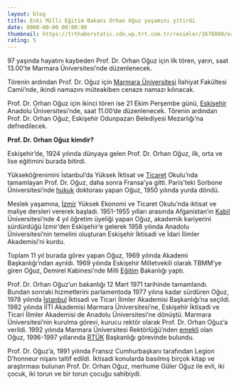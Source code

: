 ```yaml
--- 
layout: blog
title: Eski Milli Eğitim Bakanı Orhan Oğuz yaşamını yitirdi
date: 0000-00-00 00:00:00
thumbnail: https://trthaberstatic.cdn.wp.trt.com.tr/resimler/1676000/orhan-oguz-dha-1677644.jpg
rating: 5
---
```

<p>
	97 yaşında hayatını kaybeden Prof. Dr. Orhan Oğuz için ilk tören, yarın, saat 13.00’te Marmara Üniversitesi’nde düzenlenecek.</p>
<p>
	Törenin ardından Prof. Dr. Oğuz için <a href="https://www.trthaber.com/etiket/marmara-universitesi/" target="_blank">Marmara Üniversitesi</a> İlahiyat Fakültesi Camii’nde, ikindi namazını müteakiben cenaze namazı kılınacak.</p>
<p>
	Prof. Dr. Orhan Oğuz için ikinci tören ise 21 Ekim Perşembe günü, <a href="https://www.trthaber.com/etiket/eskisehir/" target="_blank">Eskişehir</a> Anadolu Üniversitesi’nde, saat 11.00’de düzenlenecek. Törenin ardından Prof. Dr. Orhan Oğuz, Eskişehir Odunpazarı Belediyesi Mezarlığı’na defnedilecek.</p>
<p>
	<strong>Prof. Dr. Orhan Oğuz kimdir?</strong></p>
<p>
	Eskişehir’de, 1924 yılında dünyaya gelen Prof. Dr. Orhan Oğuz, ilk, orta ve lise eğitimini burada bitirdi.</p>
<p>
	Yükseköğrenimini İstanbul’da Yüksek İktisat ve <a href="https://www.trthaber.com/etiket/ticaret/" target="_blank">Ticaret</a> Okulu’nda tamamlayan Prof. Dr. Oğuz, daha sonra Fransa’ya gitti. Paris’teki Sorbone Üniversitesi’nde <a href="https://www.trthaber.com/etiket/hukuk/" target="_blank">hukuk</a> doktorası yapan Oğuz, 1950 yılında yurda döndü.</p>
<p>
	Meslek yaşamına, <a href="https://www.trthaber.com/etiket/izmir/" target="_blank">İzmir</a> Yüksek Ekonomi ve Ticaret Okulu’nda iktisat ve maliye dersleri vererek başladı. 1951-1955 yılları arasında Afganistan’ın <a href="https://www.trthaber.com/etiket/kabil/" target="_blank">Kabil</a> Üniversitesi’nde 4 yıl öğretim üyeliği yapan Oğuz, akademik kariyerini sürdürdüğü İzmir’den Eskişehir’e gelerek 1958 yılında Anadolu Üniversitesi’nin temelini oluşturan Eskişehir İktisadi ve İdari İlimler Akademisi’ni kurdu.</p>
<p>
	Toplam 11 yıl burada görev yapan Oğuz, 1969 yılında Akademi Başkanlığı’ndan ayrıldı. 1969 yılında Eskişehir Milletvekili olarak TBMM’ye giren Oğuz, Demirel Kabinesi’nde Milli <a href="https://www.trthaber.com/etiket/egitim/" target="_blank">Eğitim</a> Bakanlığı yaptı.</p>
<p>
	Prof. Dr. Orhan Oğuz’un bakanlığı 12 Mart 1971 tarihinde tamamlandı. Bundan sonraki hizmetlerini parlamentoda 1977 yılına kadar sürdüren Oğuz, 1978 yılında <a href="https://www.trthaber.com/etiket/istanbul/" target="_blank">İstanbul</a> İktisadi ve Ticari İlimler Akademisi Başkanlığı’na seçildi. 1982 yılında İİTİ Akademisi Marmara Üniversitesi’ne, Eskişehir İktisadi ve Ticari İlimler Akademisi de Anadolu Üniversitesi’ne dönüştü. Marmara Üniversitesi’nin kurulma görevi, kurucu rektör olarak Prof. Dr. Orhan Oğuz’a verildi. 1992 yılında Marmara Üniversitesi Rektörlüğü’nden <a href="https://www.trthaber.com/etiket/emekli/" target="_blank">emekli</a> olan Oğuz, 1996-1997 yıllarında <a href="https://www.trthaber.com/etiket/rtuk/" target="_blank">RTÜK</a> Başkanlığı görevinde bulundu.</p>
<p>
	Prof. Dr. Oğuz’a, 1991 yılında Fransız Cumhurbaşkanı tarafından Legion D’honneur nişanı taltif edildi. İktisadi konularda basılmış birçok kitap ve araştırması bulunan Prof. Dr. Orhan Oğuz, merhume Güler Oğuz ile evli, iki çocuk, iki torun ve bir torun çocuğu sahibiydi.</p>